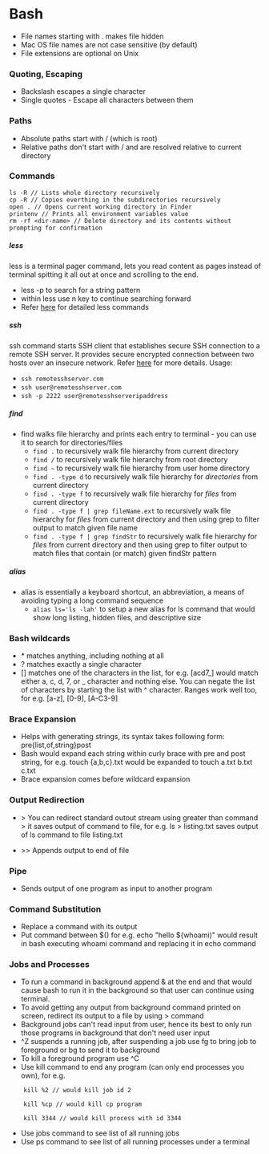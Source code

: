 # Bash
* File names starting with . makes file hidden
* Mac OS file names are not case sensitive (by default)
* File extensions are optional on Unix

### Quoting, Escaping
* Backslash escapes a single character
* Single quotes - Escape all characters between them

### Paths
* Absolute paths start with / (which is root)
* Relative paths don't start with / and are resolved relative to current directory

### Commands
```
ls -R // Lists whole directory recursively
cp -R // Copies everthing in the subdirectories recursively
open . // Opens current working directory in Finder
printenv // Prints all environment variables value
rm -rf <dir-name> // Delete directory and its contents without prompting for confirmation
```

##### less
less is a terminal pager command, lets you read content as pages instead of terminal spitting it all out at once and scrolling to the end.
* less -p <pattern> to search for a string pattern
* within less use n key to continue searching forward 
* Refer [here](https://en.wikipedia.org/wiki/Less_(Unix)) for detailed less commands 

##### ssh
ssh command starts SSH client that establishes secure SSH connection to a remote SSH server. It provides secure encrypted connection between two hosts over an insecure network. Refer [here](https://www.ssh.com/ssh/command/) for more details. Usage:
* `ssh remotesshserver.com`
* `ssh user@remotesshserver.com`
* `ssh -p 2222 user@remotesshserveripaddress`


##### find 
* find walks file hierarchy and prints each entry to terminal - you can use it to search for directories/files 
    * `find .` to recursively walk file hierarchy from current directory
    * `find /` to recursively walk file hierarchy from root directory
     * `find ~` to recursively walk file hierarchy from user home directory
     * `find . -type d` to recursively walk file hierarchy for *directories* from current directory
     * `find . -type f` to recursively walk file hierarchy for *files* from current directory
     * `find . -type f | grep fileName.ext` to recursively walk file hierarchy for *files* from current directory and then using grep to filter output to match given file name
     * `find . -type f | grep findStr` to recursively walk file hierarchy for *files* from current directory and then using grep to filter output to match files that contain (or match) given findStr pattern
     
##### alias
* alias is essentially a keyboard shortcut, an abbreviation, a means of avoiding typing a long command sequence
    * `alias ls='ls -lah'` to setup a new alias for ls command that would show long listing, hidden files, and descriptive size


### Bash wildcards 

* \* matches anything, including nothing at all 
* ? matches exactly a single character 
* [] matches one of the characters in the list, for e.g. [acd7_] would match either a, c, d, 7, or _ character and nothing else. You can negate the list of characters by starting the list with ^ character. Ranges work well too, for e.g. [a-z], [0-9], [A-C3-9]

  

### Brace Expansion 
* Helps with generating strings, its syntax takes following form: pre{list,of,string}post 
* Bash would expand each string within curly brace with pre and post string, for e.g. touch {a,b,c}.txt would be expanded to touch a.txt b.txt c.txt 
* Brace expansion comes before wildcard expansion 

  

### Output Redirection 
* \> You can redirect standard outout stream using greater than command > it saves output of command to file, for e.g. ls > listing.txt saves output of ls command to file listing.txt 

* \>> Appends output to end of file 

  

### Pipe  
* Sends output of one program as input to another program 


### Command Substitution  
* Replace a command with its output 
* Put command between $() for e.g. echo "hello ${whoami)" would result in bash executing whoami command and replacing it in echo command 


### Jobs and Processes  
* To run a command in background append & at the end and that would cause bash to run it in the background so that user can continue using terminal. 
* To avoid getting any output from background command printed on screen, redirect its output to a file by using > command 
* Background jobs can't read input from user, hence its best to only run those programs in background that don't need user input 
* ^Z suspends a running job, after suspending a job use fg to bring job to foreground or bg to send it to background 
* To kill a foreground program use ^C 
* Use kill command to end any program (can only end processes you own), for e.g.  
```
    kill %2 // would kill job id 2 

    kill %cp // would kill cp program 

    kill 3344 // would kill process with id 3344 
```
* Use jobs command to see list of all running jobs 
* Use ps command to see list of all running processes under a terminal
